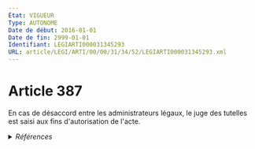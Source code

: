 ```yaml
---
État: VIGUEUR
Type: AUTONOME
Date de début: 2016-01-01
Date de fin: 2999-01-01
Identifiant: LEGIARTI000031345293
URL: article/LEGI/ARTI/00/00/31/34/52/LEGIARTI000031345293.xml
---
```


<h1>Article 387</h1>

En cas de désaccord entre les administrateurs légaux, le juge des tutelles est
saisi aux fins d'autorisation de l'acte.


<details>
  <summary><em>Références</em></summary>

  <h2>Articles faisant référence à l'article</h2>
  
  <ul>
    <li>
      <a href="https://legal.tricoteuses.fr//redirection/LEGIARTI000031322334?vers=git&vers=legifrance">Ordonnance n° 2015-1288 du 15 octobre 2015 portant simplification et modernisation du droit de la famille - article 3 ENTIEREMENT_MODIF</a> MODIFIE source
    </li>
  </ul>
  
  <h2>Références faites par l'article</h2>
  
  <ul>
    <li>
      2015-10-15 MODIFIE cible <a href="https://legal.tricoteuses.fr//redirection/LEGIARTI000031322334?vers=git&vers=legifrance">Ordonnance n° 2015-1288 du 15 octobre 2015 portant simplification et modernisation du droit de la famille - article 3 ENTIEREMENT_MODIF</a>
    </li>
    <li>
      2021-05-05 CITATION cible <a href="https://legal.tricoteuses.fr//redirection/LEGIARTI000047941076?vers=git&vers=legifrance">Arrêté du 5 mai 2021 portant nomenclature des pièces justificatives des dépenses de l'Etat - article Annexe AUTONOME MODIFIE, en vigueur du 2023-08-07 au 2023-12-06</a>
    </li>
    <li>
      2999-01-01 CITATION cible <a href="https://legal.tricoteuses.fr//redirection/LEGIARTI000032105179?vers=git&vers=legifrance">Code de procédure civile - article 1180-14 AUTONOME VIGUEUR, en vigueur depuis le 2016-02-26</a>
    </li>
    <li>
      CODIFICATION source Loi 1803-03-14
    </li>
  </ul>
</details>
